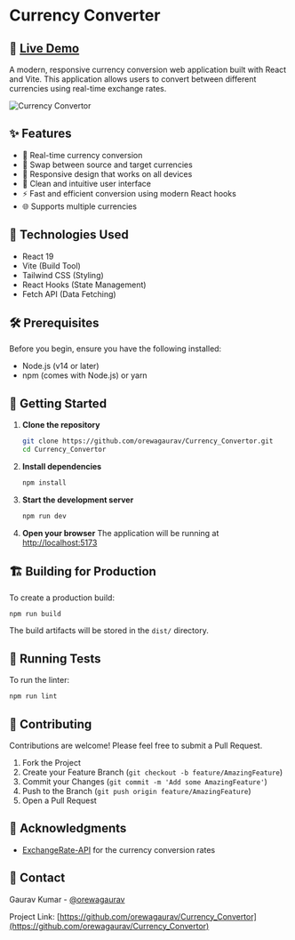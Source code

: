 # Currency Converter

## 🔗 [Live Demo](https://currency-converter-orewagaurav.vercel.app/)

A modern, responsive currency conversion web application built with React and Vite. This application allows users to convert between different currencies using real-time exchange rates.

![Currency Convertor]()

## ✨ Features

- 💱 Real-time currency conversion
- 🔄 Swap between source and target currencies
- 📱 Responsive design that works on all devices
- 🎨 Clean and intuitive user interface
- ⚡ Fast and efficient conversion using modern React hooks
- 🌐 Supports multiple currencies

## 🚀 Technologies Used

- React 19
- Vite (Build Tool)
- Tailwind CSS (Styling)
- React Hooks (State Management)
- Fetch API (Data Fetching)

## 🛠️ Prerequisites

Before you begin, ensure you have the following installed:

- Node.js (v14 or later)
- npm (comes with Node.js) or yarn

## 🚀 Getting Started

1. **Clone the repository**
   ```bash
   git clone https://github.com/orewagaurav/Currency_Convertor.git
   cd Currency_Convertor
   ```

2. **Install dependencies**
   ```bash
   npm install
   ```

3. **Start the development server**
   ```bash
   npm run dev
   ```

4. **Open your browser**
   The application will be running at [http://localhost:5173](http://localhost:5173)

## 🏗️ Building for Production

To create a production build:

```bash
npm run build
```

The build artifacts will be stored in the `dist/` directory.

## 🧪 Running Tests

To run the linter:

```bash
npm run lint
```

## 🤝 Contributing

Contributions are welcome! Please feel free to submit a Pull Request.

1. Fork the Project
2. Create your Feature Branch (`git checkout -b feature/AmazingFeature`)
3. Commit your Changes (`git commit -m 'Add some AmazingFeature'`)
4. Push to the Branch (`git push origin feature/AmazingFeature`)
5. Open a Pull Request

## 🙏 Acknowledgments

- [ExchangeRate-API](https://www.exchangerate-api.com/) for the currency conversion rates

## 📧 Contact

Gaurav Kumar - [@orewagaurav](https://github.com/orewagaurav)

Project Link: [https://github.com/orewagaurav/Currency_Convertor](https://github.com/orewagaurav/Currency_Convertor)

